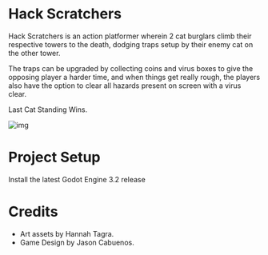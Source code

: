 # Hack Scratchers
Hack Scratchers is an action platformer wherein 2 cat burglars climb their respective towers to the death, dodging traps setup by their enemy cat on the other tower.

The traps can be upgraded by collecting coins and virus boxes to give the opposing player a harder time, and when things get really rough, the players also have the option to clear all hazards present on screen with a virus clear.

Last Cat Standing Wins.

![img](https://github.com/NoodleSushi/Hack-Scratchers/assets/34954180/c5eb5db7-ffaf-4b63-a192-a20b3cb0302a)

# Project Setup
Install the latest Godot Engine 3.2 release

# Credits
- Art assets by Hannah Tagra.
- Game Design by Jason Cabuenos.
